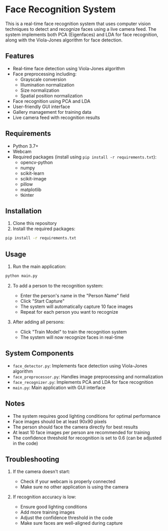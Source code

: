 # Face Recognition System

This is a real-time face recognition system that uses computer vision techniques to detect and recognize faces using a live camera feed. The system implements both PCA (Eigenfaces) and LDA for face recognition, along with the Viola-Jones algorithm for face detection.

## Features

- Real-time face detection using Viola-Jones algorithm
- Face preprocessing including:
  - Grayscale conversion
  - Illumination normalization
  - Size normalization
  - Spatial position normalization
- Face recognition using PCA and LDA
- User-friendly GUI interface
- Gallery management for training data
- Live camera feed with recognition results

## Requirements

- Python 3.7+
- Webcam
- Required packages (install using `pip install -r requirements.txt`):
  - opencv-python
  - numpy
  - scikit-learn
  - scikit-image
  - pillow
  - matplotlib
  - tkinter

## Installation

1. Clone this repository
2. Install the required packages:
```bash
pip install -r requirements.txt
```

## Usage

1. Run the main application:
```bash
python main.py
```

2. To add a person to the recognition system:
   - Enter the person's name in the "Person Name" field
   - Click "Start Capture"
   - The system will automatically capture 10 face images
   - Repeat for each person you want to recognize

3. After adding all persons:
   - Click "Train Model" to train the recognition system
   - The system will now recognize faces in real-time

## System Components

- `face_detector.py`: Implements face detection using Viola-Jones algorithm
- `face_preprocessor.py`: Handles image preprocessing and normalization
- `face_recognizer.py`: Implements PCA and LDA for face recognition
- `main.py`: Main application with GUI interface

## Notes

- The system requires good lighting conditions for optimal performance
- Face images should be at least 90x90 pixels
- The person should face the camera directly for best results
- At least 10 face images per person are recommended for training
- The confidence threshold for recognition is set to 0.6 (can be adjusted in the code)

## Troubleshooting

1. If the camera doesn't start:
   - Check if your webcam is properly connected
   - Make sure no other application is using the camera

2. If recognition accuracy is low:
   - Ensure good lighting conditions
   - Add more training images
   - Adjust the confidence threshold in the code
   - Make sure faces are well-aligned during capture 